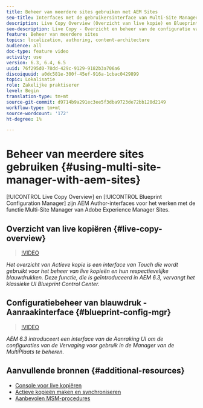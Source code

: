```yaml
---
title: Beheer van meerdere sites gebruiken met AEM Sites
seo-title: Interfaces met de gebruikersinterface van Multi-Site Manager gebruiken met Adobe Experience Manager
description: Live Copy Overview (Overzicht van live kopie) en Blueprint Configuration Manager zijn interface met Touch UI voor het werken met beheer van meerdere sites.
seo-description: Live Copy - Overzicht en beheer van de configuratie van blauwdrukken zijn interface met Touch UI voor het werken met beheer van meerdere sites met Adobe Experience Manager.
feature: Beheer van meerdere sites
topics: localization, authoring, content-architecture
audience: all
doc-type: feature video
activity: use
version: 6.3, 6.4, 6.5
uuid: 76f295d0-78dd-429c-9129-9182b3a706a6
discoiquuid: a0dc581e-300f-45ef-916a-1cbac0429899
topic: Lokalisatie
role: Zakelijke praktiserer
level: Begin
translation-type: tm+mt
source-git-commit: d9714b9a291ec3ee5f3dba9723de72bb120d2149
workflow-type: tm+mt
source-wordcount: '172'
ht-degree: 1%

---
```



# Beheer van meerdere sites gebruiken {#using-multi-site-manager-with-aem-sites}

[!UICONTROL Live Copy Overview] en  [!UICONTROL Blueprint Configuration Manager] zijn AEM Author-interfaces voor het werken met de functie Multi-Site Manager van Adobe Experience Manager Sites.

## Overzicht van live kopiëren {#live-copy-overview}

>[!VIDEO](https://video.tv.adobe.com/v/17054/?quality=9&learn=on)

*Het overzicht van Actieve kopie is een interface van Touch die wordt gebruikt voor het beheer van live kopieën en hun respectievelijke blauwdrukken. Deze functie, die is geïntroduceerd in AEM 6.3, vervangt het klassieke UI Blueprint Control Center.*

## Configuratiebeheer van blauwdruk - Aanraakinterface {#blueprint-config-mgr}

>[!VIDEO](https://video.tv.adobe.com/v/17056/?quality=9&learn=on)

*AEM 6.3 introduceert een interface van de Aanraking UI om de configuraties van de Vervaging voor gebruik in de Manager van de MultiPlaats te beheren.*

## Aanvullende bronnen {#additional-resources}

* [Console voor live kopiëren](https://helpx.adobe.com/experience-manager/6-5/sites/administering/using/msm-livecopy-overview.html)
* [Actieve kopieën maken en synchroniseren](https://helpx.adobe.com/experience-manager/6-5/sites/administering/using/msm-livecopy.html)
* [Aanbevolen MSM-procedures](https://helpx.adobe.com/experience-manager/6-5/sites/administering/using/msm-best-practices.html)
